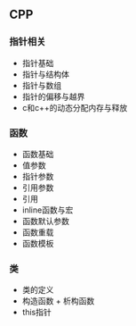 ## CPP

### 指针相关
- 指针基础
- 指针与结构体
- 指针与数组
- 指针的偏移与越界
- c和c++的动态分配内存与释放

### 函数
- 函数基础
- 值参数
- 指针参数
- 引用参数
- 引用
- inline函数与宏
- 函数默认参数
- 函数重载
- 函数模板

### 类
- 类的定义
- 构造函数 + 析构函数
- this指针
